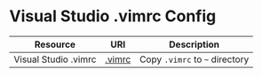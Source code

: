 # Visual Studio .vimrc Config

|       Resource       |                                URI                                 |            Description            |
| :------------------: | :----------------------------------------------------------------: | :-------------------------------: |
| Visual Studio .vimrc | [.vimrc](https://github.com/mezdelex/VSVimConfig/blob/main/.vimrc) |  Copy `.vimrc` to `~` directory   |
